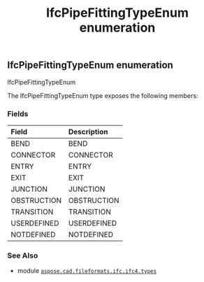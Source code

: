 ﻿---
title: IfcPipeFittingTypeEnum enumeration
second_title: Aspose.CAD for Python via .NET API References
description: 
type: docs
weight: 3190
url: /aspose.cad.fileformats.ifc.ifc4.types/ifcpipefittingtypeenum/
is_root: false
---

## IfcPipeFittingTypeEnum enumeration

IfcPipeFittingTypeEnum



The IfcPipeFittingTypeEnum type exposes the following members:

### Fields
| Field | Description |
| :- | :- |
| BEND | BEND |
| CONNECTOR | CONNECTOR |
| ENTRY | ENTRY |
| EXIT | EXIT |
| JUNCTION | JUNCTION |
| OBSTRUCTION | OBSTRUCTION |
| TRANSITION | TRANSITION |
| USERDEFINED | USERDEFINED |
| NOTDEFINED | NOTDEFINED |



### See Also
* module [`aspose.cad.fileformats.ifc.ifc4.types`](..)
